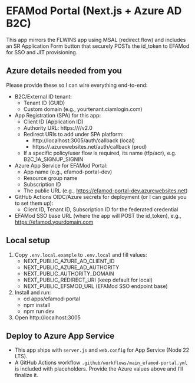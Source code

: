 # EFAMod Portal (Next.js + Azure AD B2C)

This app mirrors the FLWINS app using MSAL (redirect flow) and includes an SR Application Form button that securely POSTs the id_token to EFAMod for SSO and JIT provisioning.

## Azure details needed from you
Please provide these so I can wire everything end-to-end:
- B2C/External ID tenant:
  - Tenant ID (GUID)
  - Custom domain (e.g., yourtenant.ciamlogin.com)
- App Registration (SPA) for this app:
  - Client ID (Application ID)
  - Authority URL: https://<custom-domain>/<tenant-id-or-name>/v2.0
  - Redirect URIs to add under SPA platform:
    - http://localhost:3005/auth/callback (local)
    - https://<your-app-service>.azurewebsites.net/auth/callback (prod)
  - If a specific policy/user flow is required, its name (tfp/acr), e.g. B2C_1A_SIGNUP_SIGNIN
- Azure App Service for EFAMod Portal:
  - App name (e.g., efamod-portal-dev)
  - Resource group name
  - Subscription ID
  - The public URL (e.g., https://efamod-portal-dev.azurewebsites.net)
- GitHub Actions OIDC/Azure secrets for deployment (or I can guide you to set them up):
  - Client ID, Tenant ID, Subscription ID for the federated credential
- EFAMod SSO base URL (where the app will POST the id_token), e.g., https://efamod.yourdomain.com

## Local setup
1. Copy `.env.local.example` to `.env.local` and fill values:
   - NEXT_PUBLIC_AZURE_AD_CLIENT_ID
   - NEXT_PUBLIC_AZURE_AD_AUTHORITY
   - NEXT_PUBLIC_AUTHORITY_DOMAIN
   - NEXT_PUBLIC_REDIRECT_URI (keep default for local)
   - NEXT_PUBLIC_EFSMOD_URL (EFAMod SSO endpoint base)
2. Install and run:
   - cd apps/efamod-portal
   - npm install
   - npm run dev
3. Open http://localhost:3005

## Deploy to Azure App Service
- This app ships with `server.js` and `web.config` for App Service (Node 22 LTS).
- A GitHub Actions workflow `.github/workflows/main_efamod-portal.yml` is included with placeholders. Provide the Azure values above and I’ll finalize it.
